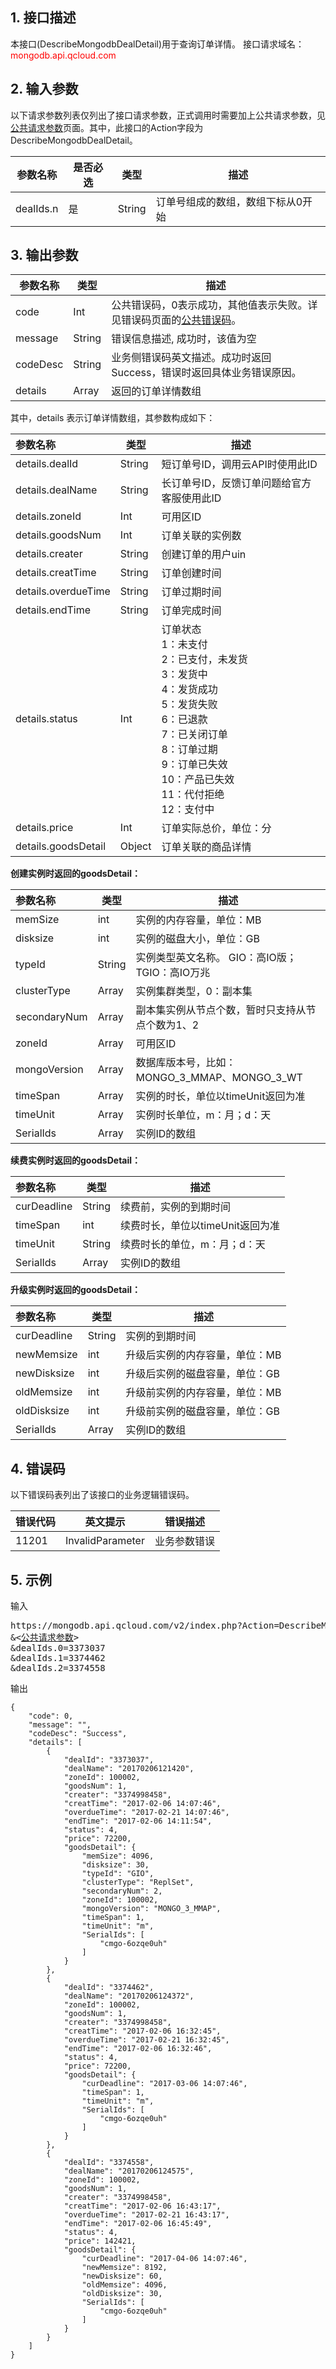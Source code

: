 ## 1. 接口描述
本接口(DescribeMongodbDealDetail)用于查询订单详情。
接口请求域名：<font style='color:red'>mongodb.api.qcloud.com </font>

## 2. 输入参数
以下请求参数列表仅列出了接口请求参数，正式调用时需要加上公共请求参数，见<a href='/doc/api/372/4153' title='公共请求参数'>公共请求参数</a>页面。其中，此接口的Action字段为DescribeMongodbDealDetail。

| 参数名称 | 是否必选  | 类型 | 描述 |
|---------|---------|---------|---------|
| dealIds.n | 是 | String | 订单号组成的数组，数组下标从0开始 |


## 3. 输出参数
| 参数名称 | 类型 | 描述 |
|---------|---------|---------|
| code | Int | 公共错误码，0表示成功，其他值表示失败。详见错误码页面的<a href='https://www.qcloud.com/doc/api/372/%E9%94%99%E8%AF%AF%E7%A0%81#1.E3.80.81.E5.85.AC.E5.85.B1.E9.94.99.E8.AF.AF.E7.A0.81' title='公共错误码'>公共错误码</a>。|
| message | String | 错误信息描述, 成功时，该值为空 |
| codeDesc | String | 业务侧错误码英文描述。成功时返回Success，错误时返回具体业务错误原因。 |
| details | Array | 返回的订单详情数组 |

其中，details 表示订单详情数组，其参数构成如下：

| 参数名称 | 类型 | 描述 |
|:---------|---------|---------|
| details.dealId | String | 短订单号ID，调用云API时使用此ID |
| details.dealName | String | 长订单号ID，反馈订单问题给官方客服使用此ID |
| details.zoneId | Int | 可用区ID|
| details.goodsNum | Int | 订单关联的实例数 |
| details.creater | String | 创建订单的用户uin |
| details.creatTime | String | 订单创建时间 |
| details.overdueTime | String | 订单过期时间 |
| details.endTime | String | 订单完成时间 |
| details.status | Int | 订单状态<br>1：未支付<br>2：已支付，未发货<br>3：发货中<br>4：发货成功<br>5：发货失败<br>6：已退款<br>7：已关闭订单<br>8：订单过期<br>9：订单已失效<br>10：产品已失效<br>11：代付拒绝<br>12：支付中 |
| details.price | Int | 订单实际总价，单位：分 |
| details.goodsDetail | Object | 订单关联的商品详情 |

**创建实例时返回的goodsDetail：**

| 参数名称 | 类型 | 描述 |
|:---------|---------|---------|
| memSize| int | 实例的内存容量，单位：MB|
| disksize | int | 实例的磁盘大小，单位：GB|
| typeId | String | 实例类型英文名称。 GIO：高IO版；TGIO：高IO万兆|
| clusterType | Array | 实例集群类型，0：副本集|
| secondaryNum | Array | 副本集实例从节点个数，暂时只支持从节点个数为1、2|
| zoneId | Array | 可用区ID |
| mongoVersion | Array | 数据库版本号，比如：MONGO_3_MMAP、MONGO_3_WT|
| timeSpan | Array | 实例的时长，单位以timeUnit返回为准 |
| timeUnit | Array | 实例时长单位，m：月；d：天|
| SerialIds | Array | 实例ID的数组|

**续费实例时返回的goodsDetail：**

| 参数名称 | 类型 | 描述 |
|:---------|---------|---------|
| curDeadline| String | 续费前，实例的到期时间|
| timeSpan | int | 续费时长，单位以timeUnit返回为准|
| timeUnit | String | 续费时长的单位，m：月；d：天|
| SerialIds | Array | 实例ID的数组|

**升级实例时返回的goodsDetail：**

| 参数名称 | 类型 | 描述 |
|:---------|---------|---------|
| curDeadline | String | 实例的到期时间|
| newMemsize | int | 升级后实例的内存容量，单位：MB|
| newDisksize | int | 升级后实例的磁盘容量，单位：GB|
| oldMemsize | int | 升级前实例的内存容量，单位：MB|
| oldDisksize | int | 升级前实例的磁盘容量，单位：GB|
| SerialIds | Array | 实例ID的数组|

## 4. 错误码
以下错误码表列出了该接口的业务逻辑错误码。

| 错误代码 | 英文提示 | 错误描述 |
|---------|---------|---------|
|11201|InvalidParameter|业务参数错误|

## 5. 示例
输入
<pre>
https://mongodb.api.qcloud.com/v2/index.php?Action=DescribeMongodbDealDetail
&<<a href="https://www.qcloud.com/doc/api/229/6976">公共请求参数</a>>
&dealIds.0=3373037
&dealIds.1=3374462
&dealIds.2=3374558
</pre>
输出
```
{
    "code": 0,
    "message": "",
    "codeDesc": "Success",
    "details": [
        {
            "dealId": "3373037",
            "dealName": "20170206121420",
            "zoneId": 100002,
            "goodsNum": 1,
            "creater": "3374998458",
            "creatTime": "2017-02-06 14:07:46",
            "overdueTime": "2017-02-21 14:07:46",
            "endTime": "2017-02-06 14:11:54",
            "status": 4,
            "price": 72200,
            "goodsDetail": {
                "memSize": 4096,
                "disksize": 30,
                "typeId": "GIO",
                "clusterType": "ReplSet",
                "secondaryNum": 2,
                "zoneId": 100002,
                "mongoVersion": "MONGO_3_MMAP",
                "timeSpan": 1,
                "timeUnit": "m",
                "SerialIds": [
                    "cmgo-6ozqe0uh"
                ]
            }
        },
        {
            "dealId": "3374462",
            "dealName": "20170206124372",
            "zoneId": 100002,
            "goodsNum": 1,
            "creater": "3374998458",
            "creatTime": "2017-02-06 16:32:45",
            "overdueTime": "2017-02-21 16:32:45",
            "endTime": "2017-02-06 16:32:46",
            "status": 4,
            "price": 72200,
            "goodsDetail": {
                "curDeadline": "2017-03-06 14:07:46",
                "timeSpan": 1,
                "timeUnit": "m",
                "SerialIds": [
                    "cmgo-6ozqe0uh"
                ]
            }
        },
        {
            "dealId": "3374558",
            "dealName": "20170206124575",
            "zoneId": 100002,
            "goodsNum": 1,
            "creater": "3374998458",
            "creatTime": "2017-02-06 16:43:17",
            "overdueTime": "2017-02-21 16:43:17",
            "endTime": "2017-02-06 16:45:49",
            "status": 4,
            "price": 142421,
            "goodsDetail": {
                "curDeadline": "2017-04-06 14:07:46",
                "newMemsize": 8192,
                "newDisksize": 60,
                "oldMemsize": 4096,
                "oldDisksize": 30,
                "SerialIds": [
                    "cmgo-6ozqe0uh"
                ]
            }
        }
    ]
}

```
